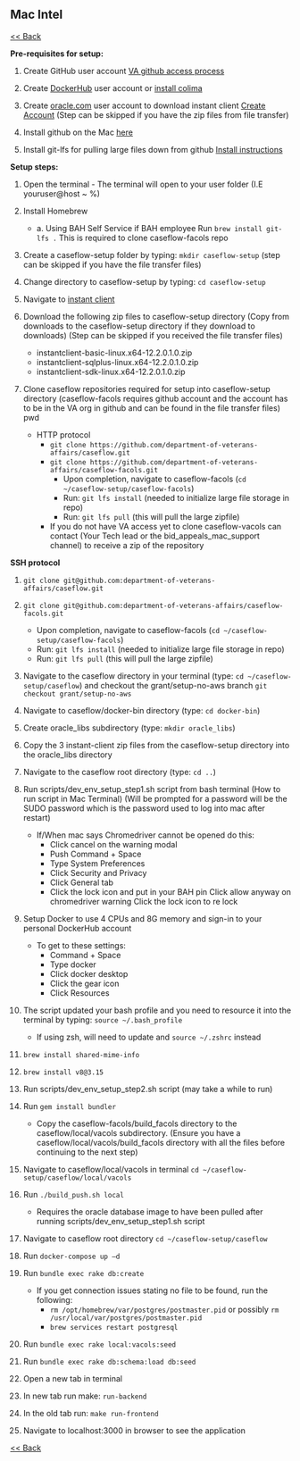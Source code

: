 ## Mac Intel  ##################################################

[<< Back](README.md)

**Pre-requisites for setup:**

1. Create GitHub user account [VA github access process](https://department-of-veterans-affairs.github.io/github-handbook/guides/onboarding/getting-access)

2. Create [DockerHub](https://hub.docker.com/signup) user account or [install colima](https://github.com/abiosoft/colima#installation)

3. Create [oracle.com](http://oracle.com/) user account to download instant client [Create Account](https://profile.oracle.com/myprofile/account/create-account.jspx) (Step can be skipped if you have the zip files from file transfer)

4. Install github on the Mac [here](https://desktop.github.com/)

5. Install git-lfs for pulling large files down from github [Install instructions](https://git-lfs.github.com/)

**Setup steps:**

1. Open the terminal - The terminal will open to your user folder (I.E youruser@host ~ %)
2. Install Homebrew
    * a. Using BAH Self Service if BAH employee Run ```brew install git-lfs .``` This is required to clone caseflow-facols repo

3. Create a caseflow-setup folder by typing: `mkdir caseflow-setup` (step can be skipped if you have the file transfer files)

4. Change directory to caseflow-setup by typing: `cd caseflow-setup`

5. Navigate to [instant client](https://www.oracle.com/database/tecdchnologies/instant-client/linux-x86-64-downloads.html)

6. Download the following zip files to caseflow-setup directory (Copy from downloads to the caseflow-setup directory if they download to downloads) (Step can be skipped if you received the file transfer files)
    * instantclient-basic-linux.x64-12.2.0.1.0.zip
    * instantclient-sqlplus-linux.x64-12.2.0.1.0.zip
    * instantclient-sdk-linux.x64-12.2.0.1.0.zip

7. Clone caseflow repositories required for setup into caseflow-setup directory (caseflow-facols requires github account and the account has to be in the VA org in github and can be found in the file transfer files) pwd
    * HTTP protocol
        * `git clone https://github.com/department-of-veterans-affairs/caseflow.git`
        * `git clone https://github.com/department-of-veterans-affairs/caseflow-facols.git`
            * Upon completion, navigate to caseflow-facols (`cd ~/caseflow-setup/caseflow-facols`)
            * Run: `git lfs install` (needed to initialize large file storage in repo)
            * Run: `git lfs pull` (this will pull the large zipfile)
        * If you do not have VA access yet to clone caseflow-vacols can contact (Your Tech lead or the bid_appeals_mac_support channel) to receive a zip of the repository

**SSH protocol**

1. `git clone git@github.com:department-of-veterans-affairs/caseflow.git`

2. `git clone git@github.com:department-of-veterans-affairs/caseflow-facols.git`
    * Upon completion, navigate to caseflow-facols (`cd ~/caseflow-setup/caseflow-facols`)
    * Run: `git lfs install` (needed to initialize large file storage in repo)
    * Run: `git lfs pull` (this will pull the large zipfile)

3. Navigate to the caseflow directory in your terminal (type: `cd ~/caseflow-setup/caseflow`) and checkout the grant/setup-no-aws branch `git checkout grant/setup-no-aws`

4. Navigate to caseflow/docker-bin directory (type: `cd docker-bin`)

5. Create oracle_libs subdirectory (type: `mkdir oracle_libs`)

6. Copy the 3 instant-client zip files from the caseflow-setup directory into the oracle_libs directory

7. Navigate to the caseflow root directory (type: `cd ..`)

8. Run scripts/dev_env_setup_step1.sh script from bash terminal (How to run script in Mac Terminal) (Will be prompted for a password will be the SUDO password which is the password used to log into mac after restart)
    * If/When mac says Chromedriver cannot be opened do this:
        * Click cancel on the warning modal
        * Push Command + Space
        * Type System Preferences
        * Click Security and Privacy
        * Click General tab
        * Click the lock icon and put in your BAH pin Click allow anyway on chromedriver warning Click the lock icon to re lock

9. Setup Docker to use 4 CPUs and 8G memory and sign-in to your personal DockerHub account
    * To get to these settings:
        * Command + Space
        * Type docker
        * Click docker desktop
        * Click the gear icon
        * Click Resources

10. The script updated your bash profile and you need to resource it into the terminal by typing: `source ~/.bash_profile`
    * If using zsh, will need to update and `source ~/.zshrc` instead

11. `brew install shared-mime-info`

12. `brew install v8@3.15`

13. Run scripts/dev_env_setup_step2.sh script (may take a while to run)

14. Run `gem install bundler`
    * Copy the caseflow-facols/build_facols directory to the caseflow/local/vacols subdirectory. (Ensure you have a caseflow/local/vacols/build_facols directory with all the files before continuing to the next step)

15. Navigate to caseflow/local/vacols in terminal `cd ~/caseflow- setup/caseflow/local/vacols`

16. Run `./build_push.sh local`
    * Requires the oracle database image to have been pulled after running scripts/dev_env_setup_step1.sh script

17. Navigate to caseflow root directory `cd ~/caseflow-setup/caseflow`

18. Run `docker-compose up –d`

19. Run `bundle exec rake db:create`
    * If you get connection issues stating no file to be found, run the following:
        * `rm /opt/homebrew/var/postgres/postmaster.pid` or possibly `rm /usr/local/var/postgres/postmaster.pid`
        * `brew services restart postgresql`

20. Run `bundle exec rake local:vacols:seed`

21. Run `bundle exec rake db:schema:load db:seed`

22. Open a new tab in terminal

23. In new tab run make: ```run-backend```

24. In the old tab run: ```make run-frontend```

25. Navigate to localhost:3000 in browser to see the application

[<< Back](README.md)
